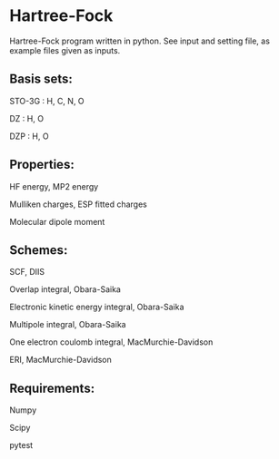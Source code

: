 # Hartree-Fock

Hartree-Fock program written in python. See input and setting file, as example files given as inputs.

## Basis sets:

STO-3G  : H, C, N, O

DZ      : H, O

DZP     : H, O

## Properties:

HF energy, MP2 energy

Mulliken charges, ESP fitted charges

Molecular dipole moment

## Schemes:

SCF, DIIS

Overlap integral, Obara-Saika

Electronic kinetic energy integral, Obara-Saika

Multipole integral, Obara-Saika

One electron coulomb integral, MacMurchie-Davidson

ERI, MacMurchie-Davidson


## Requirements:

Numpy

Scipy

pytest
